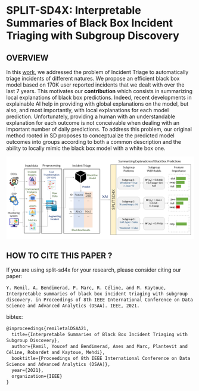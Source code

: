 # SPLIT-SD4X: Interpretable Summaries of Black Box Incident Triaging with Subgroup Discovery

## OVERVIEW

In this [work](https://www.researchgate.net/publication/353776685_Interpretable_Summaries_of_Black_Box_Incident_Triaging_with_Subgroup_Discovery), we addressed the problem of Incident Triage to automatically triage incidents of different natures. We propose an efficient black box model based on 170K user reported incidents that we dealt with over the last 7 years. This motivates our **contribution** which consists in summarizing local explanations of black box predictions. Indeed, recent developments in explainable AI help in providing with global explanations on the model, but also, and most importantly, with local explanations for each model prediction. Unfortunately, providing a human with an understandable explanation for each outcome is not conceivable when dealing with an important number of daily predictions. To address this problem, our original method rooted in SD proposes to conceptualize the predicted model outcomes into groups according to both a common description and the ability to locally mimic the black box model with a white box one.

![overview](docs/images/overviewSchema.png)

## HOW TO CITE THIS PAPER ?

If you are using split-sd4x for your research, please consider citing our paper:
        
    Y. Remil, A. Bendimerad, P. Marc, R. Céline, and M. Kaytoue, Interpretable summaries of black box incident triaging with subgroup discovery. in Proceedings of 8th IEEE International Conference on Data Science and Advanced Analytics (DSAA). IEEE, 2021.
    
bibtex:
  
    @inproceedings{remiletalDSAA21,
      title={Interpretable Summaries of Black Box Incident Triaging with Subgroup Discovery},
      author={Remil, Youcef and Bendimerad, Anes and Marc, Plantevit and Céline, Robardet and Kaytoue, Mehdi},
      booktitle={Proceedings of 8th IEEE International Conference on Data Science and Advanced Analytics (DSAA)},
      year={2021},
      organization={IEEE}
    }
